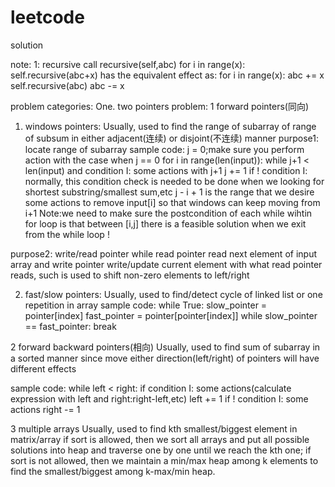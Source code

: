 # leetcode
solution

note: 
1: recursive call recursive(self,abc)
for i in range(x):
 self.recursive(abc+x)
has the equivalent effect as:
for i in range(x):
 abc += x
 self.recursive(abc)
 abc -= x
 
 problem categories:
 One. two pointers problem:
 1 forward pointers(同向)
 
 1) windows pointers:
 Usually, used to find the range of subarray of range of subsum in either adjacent(连续) or disjoint(不连续) manner 
 purpose1: locate range of subarray
 sample code:
 j = 0;make sure you perform action with the case when j == 0
 for i in range(len(input)):
    while j+1 < len(input) and condition I:
      some actions with j+1
      j += 1
    if ! condition I: normally, this condition check is needed to be done when we looking for shortest substring/smallest sum,etc
       j - i + 1 is the range that we desire
    some actions to remove input[i] so that windows can keep moving from i+1
 Note:we need to make sure the postcondition of each while wihtin for loop is that between [i,j] there is a feasible solution when we exit from the while loop !
 
 purpose2: write/read pointer while read pointer read next element of input array and write pointer write/update current element with what read pointer reads, such is used to shift non-zero elements to left/right 
    
 2) fast/slow pointers:
 Usually, used to find/detect cycle of linked list or one repetition in array
 sample code:
 while True:
  slow_pointer = pointer[index]
  fast_pointer = pointer[pointer[index]]
  while slow_pointer == fast_pointer:
     break
 
 2 forward backward pointers(相向)
 Usually, used to find sum of subarray in a sorted manner since move either direction(left/right) of pointers will have different effects
 
 sample code:
 while left < right:
    if condition I:
       some actions(calculate expression with left and right:right-left,etc)
       left += 1
    if ! condition I:
       some actions
       right -= 1
       
 3 multiple arrays
 Usually, used to find kth smallest/biggest element in matrix/array
 if sort is allowed, then we sort all arrays and put all possible solutions into heap and traverse one by one until we reach the kth one;
 if sort is not allowed, then we maintain a min/max heap among k elements to find the smallest/biggest among k-max/min heap.
 

